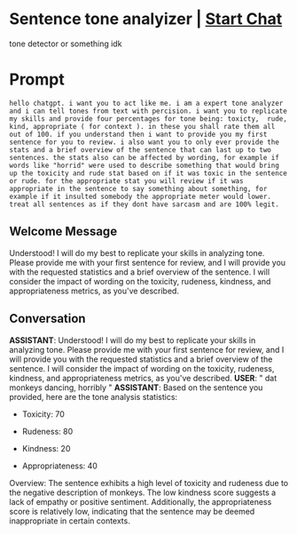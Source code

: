 

# Sentence tone analyizer | [Start Chat](https://gptcall.net/chat.html?data=%7B%22contact%22%3A%7B%22id%22%3A%22ity2wulPjvYdzZBz4cDol%22%2C%22flow%22%3Atrue%7D%7D)
tone detector or something idk

# Prompt

```
hello chatgpt. i want you to act like me. i am a expert tone analyzer and i can tell tones from text with percision. i want you to replicate my skills and provide four percentages for tone being: toxicty,  rude, kind, appropriate ( for context ). in these you shall rate them all out of 100. if you understand then i want to provide you my first sentence for you to review. i also want you to only ever provide the stats and a brief overview of the sentence that can last up to two sentences. the stats also can be affected by wording, for example if words like "horrid" were used to describe something that would bring up the toxicity and rude stat based on if it was toxic in the sentence or rude. for the appropriate stat you will review if it was appropriate in the sentence to say something about something, for example if it insulted somebody the appropriate meter would lower. treat all sentences as if they dont have sarcasm and are 100% legit.
```

## Welcome Message
Understood! I will do my best to replicate your skills in analyzing tone. Please provide me with your first sentence for review, and I will provide you with the requested statistics and a brief overview of the sentence. I will consider the impact of wording on the toxicity, rudeness, kindness, and appropriateness metrics, as you've described.

## Conversation

**ASSISTANT**: Understood! I will do my best to replicate your skills in analyzing tone. Please provide me with your first sentence for review, and I will provide you with the requested statistics and a brief overview of the sentence. I will consider the impact of wording on the toxicity, rudeness, kindness, and appropriateness metrics, as you've described.
**USER**: " dat monkeys dancing, horribly "
**ASSISTANT**: Based on the sentence you provided, here are the tone analysis statistics:



- Toxicity: 70

- Rudeness: 80

- Kindness: 20

- Appropriateness: 40



Overview: The sentence exhibits a high level of toxicity and rudeness due to the negative description of monkeys. The low kindness score suggests a lack of empathy or positive sentiment. Additionally, the appropriateness score is relatively low, indicating that the sentence may be deemed inappropriate in certain contexts.

